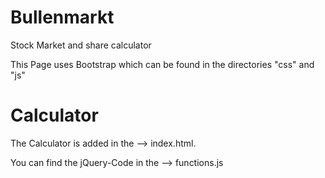# Bullenmarkt
Stock Market and share calculator

This Page uses Bootstrap which can be found in the directories "css" and "js"

# Calculator

The Calculator is added in the      --> index.html.

You can find the jQuery-Code in the --> functions.js
